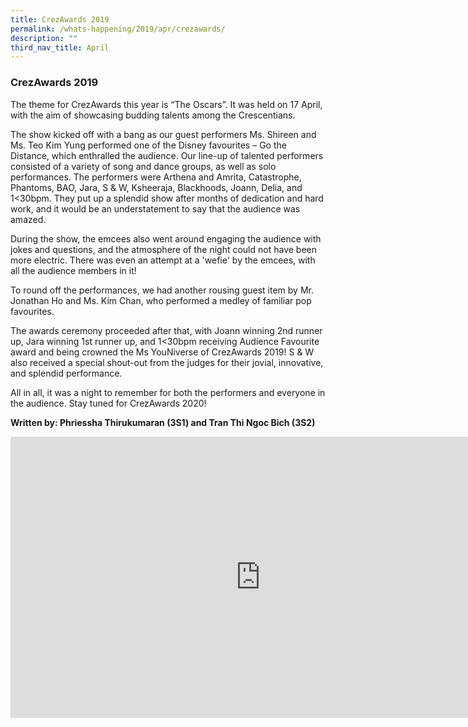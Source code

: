```yaml
---
title: CrezAwards 2019
permalink: /whats-happening/2019/apr/crezawards/
description: ""
third_nav_title: April
---
```

### **CrezAwards 2019**
The theme for CrezAwards this year is “The Oscars”. It was held on 17 April, with the aim of showcasing budding talents among the Crescentians.

The show kicked off with a bang as our guest performers Ms. Shireen and Ms. Teo Kim Yung performed one of the Disney favourites – Go the Distance, which enthralled the audience. Our line-up of talented performers consisted of a variety of song and dance groups, as well as solo performances. The performers were Arthena and Amrita, Catastrophe, Phantoms, BAO, Jara, S &amp; W, Ksheeraja, Blackhoods, Joann, Delia, and 1&lt;30bpm. They put up a splendid show after months of dedication and hard work, and it would be an understatement to say that the audience was amazed.

During the show, the emcees also went around engaging the audience with jokes and questions, and the atmosphere of the night could not have been more electric. There was even an attempt at a 'wefie' by the emcees, with all the audience members in it!

To round off the performances, we had another rousing guest item by Mr. Jonathan Ho and Ms. Kim Chan, who performed a medley of familiar pop favourites.

The awards ceremony proceeded after that, with Joann winning 2nd runner up, Jara winning 1st runner up, and 1&lt;30bpm receiving Audience Favourite award and being crowned the Ms YouNiverse of CrezAwards 2019! S &amp; W also received a special shout-out from the judges for their jovial, innovative, and splendid performance. 

All in all, it was a night to remember for both the performers and everyone in the audience. Stay tuned for CrezAwards 2020!

**Written by: Phriessha Thirukumaran (3S1) and Tran Thi Ngoc Bich (3S2)**

<iframe allowfullscreen="true" height="450" width="800" frameborder="0" src="https://docs.google.com/presentation/d/e/2PACX-1vQC9Ypgee2Nk5u1sPDNbfOJMVERRSLuvGLbDLF4o6tzirL1sQcoED0LPRd9YlBoZF2srXE09DbDAj_z/embed?start=false&amp;loop=false&amp;delayms=3000"></iframe>